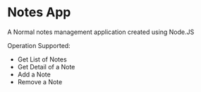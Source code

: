 # Notes App

A Normal notes management application created using Node.JS

Operation Supported:
- Get List of Notes
- Get Detail of a Note
- Add a Note
- Remove a Note